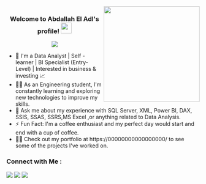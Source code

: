 
<img width="250" align="right" src="https://c.tenor.com/_DOBjnGspYAAAAAM/code-coding.gif">

<h3 align="center">
  Welcome to Abdallah El Adl's profile!
  <img src="https://media.giphy.com/media/hvRJCLFzcasrR4ia7z/giphy.gif" width="28">
</h3>

<!-- Typing SVG by DenverCoder1 - https://github.com/DenverCoder1/readme-typing-svg -->
<p align="center">
  <a href="https://github.com/DenverCoder1/readme-typing-svg"><img src="https://readme-typing-svg.herokuapp.com/?lines=Data%20Analyst;BI%20Specialist;Always%20learning%20new%20things&font=Fira%20Code&center=true&width=440&height=45&color=f75c7e&vCenter=true&size=22"></a>
</p> 

- 🏢 I'm a Data Analyst | Self - learner | BI Specialist (Entry-Level) | Interested in business & investing 📈
- 👨‍💻 As an Engineering student, I'm constantly learning and exploring new technologies to improve my skills.
- 💬 Ask me about my experience with SQL Server, XML, Power BI, DAX, SSIS, SSAS, SSRS,MS Excel ,or anything related to Data Analysis.
- ⚡ Fun Fact: I'm a coffee enthusiast and my perfect day would start and end with a cup of coffee.
- 👨‍💻 Check out my portfolio at https://00000000000000000/ to see some of the projects I've worked on.


### Connect with Me :

<a href="https://www.linkedin.com/in/abdallah-el-adl/" target="_blank"><img src="https://img.shields.io/badge/-Abdallah%20El%20Adl-0077B5?style=for-the-badge&logo=Linkedin&logoColor=white"/></a>
<a href="https://t.me/eladl999" target="_blank"><img src="https://img.shields.io/badge/-Abdallah%20El%20Adl-0077B5?style=for-the-badge&logo=Telegram&logoColor=white"/></a>
<a href="abdallah.eladl98@gmail.com" target="_blank"><img src="https://img.shields.io/badge/-Abdallah%20El%20Adl-0077B5?style=for-the-badge&logo=gmail&logoColor=white"/></a>
